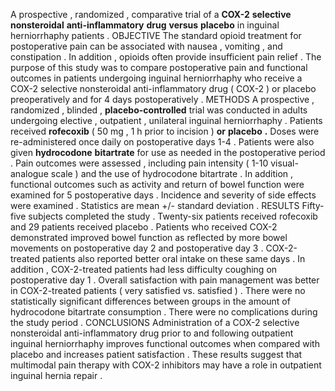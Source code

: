 A prospective , randomized , comparative trial of a **COX-2** **selective** **nonsteroidal** **anti-inflammatory** **drug** **versus** **placebo** in inguinal herniorrhaphy patients . OBJECTIVE The standard opioid treatment for postoperative pain can be associated with nausea , vomiting , and constipation . In addition , opioids often provide insufficient pain relief . The purpose of this study was to compare postoperative pain and functional outcomes in patients undergoing inguinal herniorrhaphy who receive a COX-2 selective nonsteroidal anti-inflammatory drug ( COX-2 ) or placebo preoperatively and for 4 days postoperatively . METHODS A prospective , randomized , blinded , **placebo-controlled** trial was conducted in adults undergoing elective , outpatient , unilateral inguinal herniorrhaphy . Patients received **rofecoxib** ( 50 mg , 1 h prior to incision ) **or** **placebo** **.** Doses were re-administered once daily on postoperative days 1-4 . Patients were also given **hydrocodone** **bitartrate** for use as needed in the postoperative period . Pain outcomes were assessed , including pain intensity ( 1-10 visual-analogue scale ) and the use of hydrocodone bitartrate . In addition , functional outcomes such as activity and return of bowel function were examined for 5 postoperative days . Incidence and severity of side effects were examined . Statistics are mean +/- standard deviation . RESULTS Fifty-five subjects completed the study . Twenty-six patients received rofecoxib and 29 patients received placebo . Patients who received COX-2 demonstrated improved bowel function as reflected by more bowel movements on postoperative day 2 and postoperative day 3 . COX-2-treated patients also reported better oral intake on these same days . In addition , COX-2-treated patients had less difficulty coughing on postoperative day 1 . Overall satisfaction with pain management was better in COX-2-treated patients ( very satisfied vs. satisfied ) . There were no statistically significant differences between groups in the amount of hydrocodone bitartrate consumption . There were no complications during the study period . CONCLUSIONS Administration of a COX-2 selective nonsteroidal anti-inflammatory drug prior to and following outpatient inguinal herniorrhaphy improves functional outcomes when compared with placebo and increases patient satisfaction . These results suggest that multimodal pain therapy with COX-2 inhibitors may have a role in outpatient inguinal hernia repair . 